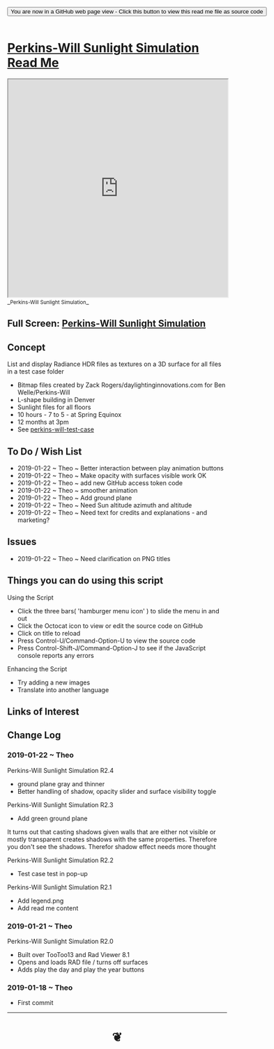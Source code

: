 
<span style=display:none; >[You are now in a GitHub source code view - click this link to view Read Me file as a web page]( https://www.ladybug.tools/spider-rad-viewer/#perkins-will-sunlight-simulation/README.md "View file as a web page." ) </span>

<div><input type=button class = "btn btn-secondary btn-sm" onclick=window.location.href="https://www.ladybug.tools/spider-rad-viewer/blob/master/perkins-will-sunlight-simulation/README.md"
value="You are now in a GitHub web page view - Click this button to view this read me file as source code" ></div>

<br>

# [Perkins-Will Sunlight Simulation Read Me]( #perkins-will-sunlight-simulation/README.md )


<iframe src=https://www.ladybug.tools/spider-rad-viewer/cookbook/perkins-will-sunlight-simulation/index.html width=100% height=500px >Iframes are not viewable in GitHub source code views</iframe>
_<small>Perkins-Will Sunlight Simulation</small>_

## Full Screen: [Perkins-Will Sunlight Simulation]( https://www.ladybug.tools/spider-rad-viewer/cookbook/perkins-will-sunlight-simulation/index.html )



## Concept

List and display Radiance HDR files as textures on a 3D surface for all files in a test case folder

* Bitmap files created by Zack Rogers/daylightinginnovations.com for Ben Welle/Perkins-Will
* L-shape building in Denver
* Sunlight files for all floors
* 10 hours - 7 to 5 - at Spring Equinox
* 12 months at 3pm
* See [perkins-will-test-case]( https://github.com/ladybug-tools/spider-rad-resources/tree/master/sunlight-sample-files/2019-01-18-perkins-will-test-case )


## To Do / Wish List


* 2019-01-22 ~ Theo ~ Better interaction between play animation buttons
* 2019-01-22 ~ Theo ~ Make opacity with surfaces visible work OK
* 2019-01-22 ~ Theo ~ add new GitHub access token code
* 2019-01-22 ~ Theo ~ smoother animation
* 2019-01-22 ~ Theo ~ Add ground plane
* 2019-01-22 ~ Theo ~ Need Sun altitude azimuth and altitude
* 2019-01-22 ~ Theo ~ Need text for credits and explanations - and marketing?



## Issues

* 2019-01-22 ~ Theo ~ Need clarification on PNG titles

## Things you can do using this script

Using the Script

* Click the three bars( 'hamburger menu icon' ) to slide the menu in and out
* Click the Octocat icon to view or edit the source code on GitHub
* Click on title to reload
* Press Control-U/Command-Option-U to view the source code
* Press Control-Shift-J/Command-Option-J to see if the JavaScript console reports any errors

Enhancing the Script

* Try adding a new images
* Translate into another language


## Links of Interest


## Change Log

### 2019-01-22 ~ Theo

Perkins-Will Sunlight Simulation R2.4

* ground plane gray and thinner
* Better handling of shadow, opacity slider and surface visibility toggle


Perkins-Will Sunlight Simulation R2.3

* Add green ground plane

It turns out that casting shadows given walls that are either not visible or mostly transparent creates shadows with the same properties. Therefore you don't see the shadows. Therefor shadow effect needs more thought


Perkins-Will Sunlight Simulation R2.2

* Test case test in pop-up


Perkins-Will Sunlight Simulation R2.1

* Add legend.png
* Add read me content


### 2019-01-21 ~ Theo

Perkins-Will Sunlight Simulation R2.0

* Built over TooToo13 and Rad Viewer 8.1
* Opens and loads RAD file / turns off surfaces
* Adds play the day and play the year buttons

### 2019-01-18 ~ Theo

* First commit


***

# <center title="hello!" ><a href=javascript:window.scrollTo(0,0); style=text-decoration:none; > ❦ </a></center>

